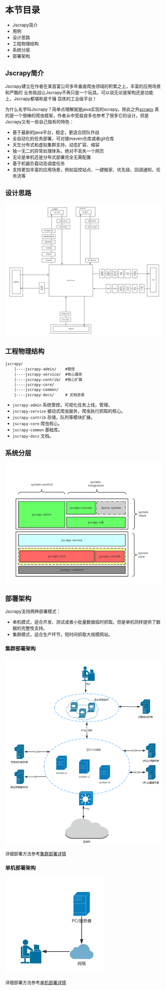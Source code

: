 # 本节目录

- Jscrapy简介
- 用例
- 设计思路
- 工程物理结构 
- 系统分层
- 部署架构

## Jscrapy简介
Jscrapy建立在作者在某首富公司多年垂直爬虫领域的积累之上，丰富的应用场景和严酷的
业务挑战让Jscrapy不再只是一个玩具。可以说无论是架构还是功能上，Jscrapy都堪称是千锤
百炼的工业级平台！

为什么名字叫Jscrapy？简单点理解就是java实现的scrapy。除此之外[scrapy](https://github.com/scrapy/scrapy)
真的是一个很棒的爬虫框架，作者从中受益良多也参考了很多它的设计。但是Jscrapy又有一些自己独有的特色：

- 基于最新的java平台，稳定，更适合团队作战
- 全自动化的任务部署，可对接maven仓库或者git仓库
- 天生分布式和虚拟集群支持，动态扩容、缩容
- 独一无二的异常处理体系，绝对不丢失一个网页
- 无论是单机还是分布式部署完全无需配置
- 基于机器负载动态调度任务
- 支持更加丰富的应用场景，例如监控站点、一键搬家、优先级、回调通知，任务流等

## 设计思路
![](img/code_arch.png)

## 工程物理结构

```text
jscrapy/
    |----jscrapy-admin/    #管控
    |----jscrapy-service/  #核心服务
    |----jscrapy-contrib/  #核心扩展
    |----jscrapy-core/
    |----jscrapy-common/   
    |----jscrapy-docs/     # 文档目录
```

* `jscrapy-admin`  系统管控，可视化任务上线，管理。
* `jscrapy-service`  被动式爬虫服务，爬虫执行抓取的核心。
* `jscrapy-contrib`  存储，队列等模块扩展。
* `jscrapy-core`  爬虫核心。
* `jscrapy-common`  基础库。
* `jscrapy-docs`  文档。

## 系统分层

![系统层次图](img/system_tire.png)


## 部署架构
Jscrapy支持两种部署模式：

- 单机模式，适合开发、测试或者小批量数据临时抓取。但是单机同样提供了数据的完整性支持。
- 集群模式，适合生产环节，短时间抓取大规模网站。

### 集群部署架构
![集群部署架构](img/deploy_arch_cluster.png)

详细部署方法参考[集群部署详情](cluster_deploy_arch/)
### 单机部署架构
![单机部署架构](img/deploy_arch_single.png)

详细部署方法参考[单机部署详情](single_deploy_arch/)


